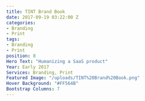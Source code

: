 ```yaml
---
title: TINT Brand Book
date: 2017-09-19 03:22:00 Z
categories:
- Branding
- Print
tags:
- Branding
- Print
position: 8
Hero Text: "​Humanizing a SaaS product"
Year: Early 2017
Services: Branding, Print
Featured Image: "/uploads/TINT%20Brand%20Book.png"
Hover Background: "#FF564B"
Bootstrap Columns: 7
---
```


